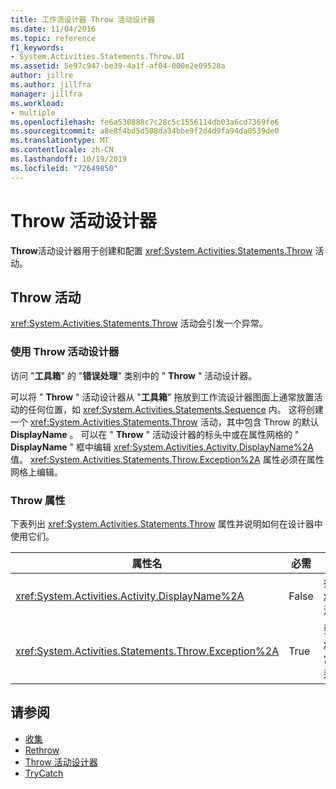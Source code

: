 ```yaml
---
title: 工作流设计器 Throw 活动设计器
ms.date: 11/04/2016
ms.topic: reference
f1_keywords:
- System.Activities.Statements.Throw.UI
ms.assetid: 5e97c947-be39-4a1f-af04-000e2e09528a
author: jillre
ms.author: jillfra
manager: jillfra
ms.workload:
- multiple
ms.openlocfilehash: fe6a530888c7c28c5c1556114db03a6cd7369fe6
ms.sourcegitcommit: a8e8f4bd5d508da34bbe9f2d4d9fa94da0539de0
ms.translationtype: MT
ms.contentlocale: zh-CN
ms.lasthandoff: 10/19/2019
ms.locfileid: "72649850"
---
```

# <a name="throw-activity-designer"></a>Throw 活动设计器

**Throw**活动设计器用于创建和配置 <xref:System.Activities.Statements.Throw> 活动。

## <a name="the-throw-activity"></a>Throw 活动

<xref:System.Activities.Statements.Throw> 活动会引发一个异常。

### <a name="using-the-throw-activity-designer"></a>使用 Throw 活动设计器

访问 "**工具箱**" 的 "**错误处理**" 类别中的 " **Throw** " 活动设计器。

可以将 " **Throw** " 活动设计器从 "**工具箱**" 拖放到工作流设计器图面上通常放置活动的任何位置，如 <xref:System.Activities.Statements.Sequence> 内。 这将创建一个 <xref:System.Activities.Statements.Throw> 活动，其中包含 Throw 的默认**DisplayName** 。 可以在 " **Throw** " 活动设计器的标头中或在属性网格的 " **DisplayName** " 框中编辑 <xref:System.Activities.Activity.DisplayName%2A> 值。 <xref:System.Activities.Statements.Throw.Exception%2A> 属性必须在属性网格上编辑。

### <a name="the-throw-properties"></a>Throw 属性

下表列出 <xref:System.Activities.Statements.Throw> 属性并说明如何在设计器中使用它们。

|属性名|必需|用法|
|-|--------------|-|
|<xref:System.Activities.Activity.DisplayName%2A>|False|指定 <xref:System.Activities.Statements.Throw> 活动的可选友好名称。 默认值为 Throw。|
|<xref:System.Activities.Statements.Throw.Exception%2A>|True|要引发的异常。 此异常必须派生自 <xref:System.Exception>。 若要指定此异常，请在属性网格中键入 Visual Basic 表达式。|

## <a name="see-also"></a>请参阅

- [收集](../workflow-designer/collection-activity-designers.md)
- [Rethrow](../workflow-designer/rethrow-activity-designer.md)
- [Throw 活动设计器](../workflow-designer/throw-activity-designer.md)
- [TryCatch](../workflow-designer/trycatch-activity-designer.md)